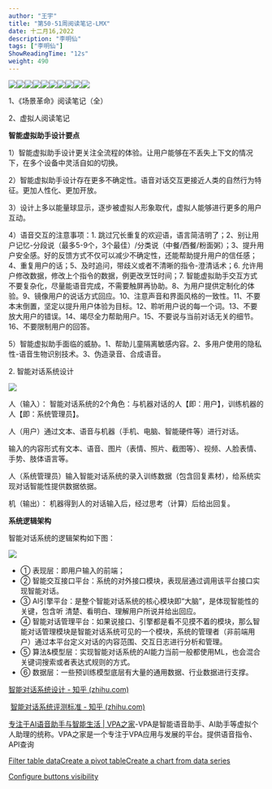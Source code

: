 ```yaml
---
author: "王宇"
title: "第50-51周阅读笔记-LMX"
date: 十二月16,2022
description: "李明仙"
tags: ["李明仙"]
ShowReadingTime: "12s"
weight: 490
---
```

![](/download/thumbnails/91146099/%E5%9C%BA%E6%99%AF%E9%9D%A9%E5%91%BD%E9%98%85%E8%AF%BB%E7%AC%94%E8%AE%B0_00.jpg?version=1&modificationDate=1670990370720&api=v2)![](/download/thumbnails/91146099/%E5%9C%BA%E6%99%AF%E9%9D%A9%E5%91%BD%E9%98%85%E8%AF%BB%E7%AC%94%E8%AE%B0_01.jpg?version=1&modificationDate=1670990373254&api=v2)![](/download/thumbnails/91146099/%E5%9C%BA%E6%99%AF%E9%9D%A9%E5%91%BD%E9%98%85%E8%AF%BB%E7%AC%94%E8%AE%B0_02.jpg?version=1&modificationDate=1670990374981&api=v2)![](/download/thumbnails/91146099/%E5%9C%BA%E6%99%AF%E9%9D%A9%E5%91%BD%E9%98%85%E8%AF%BB%E7%AC%94%E8%AE%B0_03.jpg?version=1&modificationDate=1670990377030&api=v2)![](/download/thumbnails/91146099/%E5%9C%BA%E6%99%AF%E9%9D%A9%E5%91%BD%E9%98%85%E8%AF%BB%E7%AC%94%E8%AE%B0_04.jpg?version=1&modificationDate=1670990379116&api=v2)![](/download/thumbnails/91146099/%E5%9C%BA%E6%99%AF%E9%9D%A9%E5%91%BD%E9%98%85%E8%AF%BB%E7%AC%94%E8%AE%B0_05.jpg?version=1&modificationDate=1670990380882&api=v2)![](/download/thumbnails/91146099/%E5%9C%BA%E6%99%AF%E9%9D%A9%E5%91%BD%E9%98%85%E8%AF%BB%E7%AC%94%E8%AE%B0_06.jpg?version=1&modificationDate=1670990382536&api=v2)![](/download/thumbnails/91146099/%E5%9C%BA%E6%99%AF%E9%9D%A9%E5%91%BD%E9%98%85%E8%AF%BB%E7%AC%94%E8%AE%B0_07.jpg?version=1&modificationDate=1670990384144&api=v2)![](/download/thumbnails/91146099/%E5%9C%BA%E6%99%AF%E9%9D%A9%E5%91%BD%E9%98%85%E8%AF%BB%E7%AC%94%E8%AE%B0_08.jpg?version=1&modificationDate=1670990386835&api=v2)![](/download/thumbnails/91146099/%E5%9C%BA%E6%99%AF%E9%9D%A9%E5%91%BD%E9%98%85%E8%AF%BB%E7%AC%94%E8%AE%B0_10.jpg?version=2&modificationDate=1670997275882&api=v2)

1、《场景革命》阅读笔记（全）

2、虚拟人阅读笔记

**智能虚拟助手设计要点**

1）智能虚拟助手设计更关注全流程的体验。让用户能够在不丢失上下文的情况下，在多个设备中灵活自如的切换。

2）智能虚拟助手设计存在更多不确定性。语音对话交互更接近人类的自然行为特征。更加人性化、更加开放。

3）设计上多以能量球显示，逐步被虚拟人形象取代，虚拟人能够进行更多的用户互动。

4）语音交互的注意事项：1. 跳过冗长重复的欢迎语，语言简洁明了；2、别让用户记忆-分段说（最多5-9个，3个最佳）/分类说（中餐/西餐/粉面粥）；3、提升用户安全感。好的反馈方式不仅可以减少不确定性，还能帮助提升用户的信任感；4、重复用户的话；5、及时追问，带歧义或者不清晰的指令-澄清话术；6. 允许用户修改数据，修改上个指令的数据，例更改烹饪时间；7. 智能虚拟助手交互方式不要复杂化，尽量能语音完成，不需要触屏再协助。8、为用户提供定制化的体验。9、镜像用户的说话方式回应。10、注意声音和界面风格的一致性。11、不要本末倒置，坚定以提升用户体验为目标。12、聆听用户说的每一个词。13、不要放大用户的错误。14、竭尽全力帮助用户。15、不要说与当前对话无关的细节。16、不要限制用户的回答。

5）智能虚拟助手面临的威胁。1、帮助儿童隔离敏感内容。2、多用户使用的隐私性-语音生物识别技术。3、伪造录音、合成语音。

2\. 智能对话系统设计

![](https://pic2.zhimg.com/80/v2-67fca851142f4006f5093b3d37585151_1440w.webp)

人（输入）： 智能对话系统的2个角色：与机器对话的人【即：用户】，训练机器的人【即：系统管理员】。

人（用户）通过文本、语音与机器（手机、电脑、智能硬件等）进行对话。

输入的内容形式有文本、语音、图片（表情、照片、截图等）、视频、人脸表情、手势、肢体语言等。

人（系统管理员）输入智能对话系统的录入训练数据（包含回复素材），给系统实现对话智能性提供数据依据。

机（输出）： 机器得到人的对话输入后，经过思考（计算）后给出回复。

**系统逻辑架构**

智能对话系统的逻辑架构如下图：

![](https://pic4.zhimg.com/80/v2-10f8a6ba338961161c0f71aa0943a50f_1440w.webp)

*   ① 表现层：即用户输入的前端；
*   ② 智能交互接口平台：系统的对外接口模块，表现层通过调用该平台接口实现智能对话。
*   ③ AI引擎平台：是整个智能对话系统的核心模块即“大脑”，是体现智能性的关键，包含听 清楚、看明白、理解用户所说并给出回应。
*   ④ 智能对话管理平台：如果说接口、引擎都是看不见摸不着的模块，那么智能对话管理模块是智能对话系统可见的一个模块，系统的管理者（非前端用户）通过本平台定义对话的内容范围、交互日志进行分析和管理。
*   ⑤ 算法&模型层：实现智能对话系统的AI能力当前一般都使用ML，也会混合关键词搜索或者表达式规则的方式。
*   ⑥ 数据层：一些预训练模型底层有大量的通用数据、行业数据进行支撑。

[智能对话系统设计 - 知乎 (zhihu.com)](https://zhuanlan.zhihu.com/p/361441289)   

 [智能对话系统评测标准 - 知乎 (zhihu.com)](https://zhuanlan.zhihu.com/p/366485363)

[专注于AI语音助手与智能生活 | VPA之家](http://www.vpa.com.cn/)\-VPA是智能语音助手、AI助手等虚拟个人助理的统称。VPA之家是一个专注于VPA应用与发展的平台。提供语音指令、API查询

  

[Filter table data](#)[Create a pivot table](#)[Create a chart from data series](#)

[Configure buttons visibility](/users/tfac-settings.action)